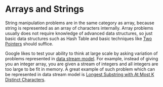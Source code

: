 # Arrays and Strings

String manipulation problems are in the same category as array, because string is represented as an array of characters internally. Array problems usually does not require knowledge of advanced data structures, so just basic data structures such as Hash Table and basic techniques like [Two Pointers](https://leetcode.com/articles/two-pointer-technique/) should suffice.

Google likes to test your ability to think at large scale by asking variation of problems represented in [data stream model](https://en.wikipedia.org/wiki/Streaming_algorithm#Data_stream_model). For example, instead of giving you an integer array, you are given a stream of integers and all integers are too large to be fit in memory. A great example of such problem which can be represented in data stream model is [Longest Substring with At Most K Distinct Characters](https://leetcode.com/problems/longest-substring-with-at-most-k-distinct-characters).